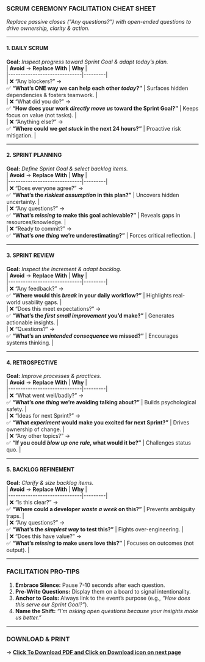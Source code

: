 ### **SCRUM CEREMONY FACILITATION CHEAT SHEET**  
*Replace passive closes ("Any questions?") with open-ended questions to drive ownership, clarity & action.*  

---

#### **1. DAILY SCRUM**  
**Goal:** *Inspect progress toward Sprint Goal & adapt today’s plan.*  
| **Avoid** → **Replace With** | **Why** |  
|------------------------------|---------|  
| ❌ “Any blockers?” → <br> ✅ **“What’s ONE way we can help each other *today*?”** | Surfaces hidden dependencies & fosters teamwork. |  
| ❌ “What did you do?” → <br> ✅ **“How does your work *directly move us* toward the Sprint Goal?”** | Keeps focus on value (not tasks). |  
| ❌ “Anything else?” → <br> ✅ **“Where could we *get stuck* in the next 24 hours?”** | Proactive risk mitigation. |  

---

#### **2. SPRINT PLANNING**  
**Goal:** *Define Sprint Goal & select backlog items.*  
| **Avoid** → **Replace With** | **Why** |  
|------------------------------|---------|  
| ❌ “Does everyone agree?” → <br> ✅ **“What’s the *riskiest assumption* in this plan?”** | Uncovers hidden uncertainty. |  
| ❌ “Any questions?” → <br> ✅ **“What’s *missing* to make this goal achievable?”** | Reveals gaps in resources/knowledge. |  
| ❌ “Ready to commit?” → <br> ✅ **“What’s *one thing* we’re underestimating?”** | Forces critical reflection. |  

---

#### **3. SPRINT REVIEW**  
**Goal:** *Inspect the Increment & adapt backlog.*  
| **Avoid** → **Replace With** | **Why** |  
|------------------------------|---------|  
| ❌ “Any feedback?” → <br> ✅ **“Where would this *break* in your daily workflow?”** | Highlights real-world usability gaps. |  
| ❌ “Does this meet expectations?” → <br> ✅ **“What’s the *first small improvement* you’d make?”** | Generates actionable insights. |  
| ❌ “Questions?” → <br> ✅ **“What’s an *unintended consequence* we missed?”** | Encourages systems thinking. |  

---

#### **4. RETROSPECTIVE**  
**Goal:** *Improve processes & practices.*  
| **Avoid** → **Replace With** | **Why** |  
|------------------------------|---------|  
| ❌ “What went well/badly?” → <br> ✅ **“What’s *one thing* we’re avoiding talking about?”** | Builds psychological safety. |  
| ❌ “Ideas for next Sprint?” → <br> ✅ **“What *experiment* would make you excited for next Sprint?”** | Drives ownership of change. |  
| ❌ “Any other topics?” → <br> ✅ **“If you could *blow up one rule*, what would it be?”** | Challenges status quo. |  

---

#### **5. BACKLOG REFINEMENT**  
**Goal:** *Clarify & size backlog items.*  
| **Avoid** → **Replace With** | **Why** |  
|------------------------------|---------|  
| ❌ “Is this clear?” → <br> ✅ **“Where could a developer *waste a week* on this?”** | Prevents ambiguity traps. |  
| ❌ “Any questions?” → <br> ✅ **“What’s the *simplest way* to test this?”** | Fights over-engineering. |  
| ❌ “Does this have value?” → <br> ✅ **“What’s *missing* to make users love this?”** | Focuses on outcomes (not output). |  

---

### **FACILITATION PRO-TIPS**  
1. **Embrace Silence:** Pause 7-10 seconds after each question.  
2. **Pre-Write Questions:** Display them on a board to signal intentionality.  
3. **Anchor to Goals:** Always link to the event’s purpose (e.g., *“How does this serve our Sprint Goal?”*).  
4. **Name the Shift:** *“I’m asking open questions because your insights make us better.”*  

---

### **DOWNLOAD & PRINT**  
→ **[Click To Download PDF and Click on Download icon on next page](https://github.com/afzalhussein/scrum-ceremony-facilitation-cheat-sheet/blob/main/scrum-ceremony-facilitation-cheat-sheett.pdf)**

